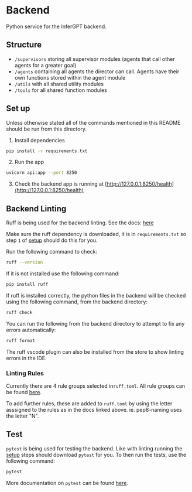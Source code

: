# Backend

Python service for the InferGPT backend.

## Structure
- `/supervisors` storing all supervisor modules (agents that call other agents for a greater goal)
- `/agents` containing all agents the director can call. Agents have their own functions stored within the agent module
- `/utils` with all shared utility modules
- `/tools` for all shared function modules

## Set up

Unless otherwise stated all of the commands mentioned in this README should be run from this directory.

1. Install dependencies
```bash
pip install -r requirements.txt
```
2. Run the app
```bash
uvicorn api:app --port 8250
```

3. Check the backend app is running at [http://127.0.0.1:8250/health](http://127.0.0.1:8250/health)

## Backend Linting

Ruff is being used for the backend linting. See the docs: [here](https://docs.astral.sh/ruff/)

Make sure the ruff dependency is downloaded, it is in `requirements.txt` so step `1` of [setup](#set-up) should do this for you.

Run the following command to check:

```bash
ruff --version
```

If it is not installed use the following command:

```bash
pip install ruff
```

If ruff is installed correctly, the python files in the backend will be checked using the following command, from the backend directory:

```bash
ruff check
```

You can run the following from the backend directory to attempt to fix any errors automatically:

```bash
ruff format
```

The ruff vscode plugin can also be installed from the store to show linting errors in the IDE.

### Linting Rules

Currently there are 4 rule groups selected in`ruff.toml`. All rule groups can be found [here](https://docs.astral.sh/ruff/rules/).

To add further rules, these are added to `ruff.toml` by using the letter asssigned to the rules as in the docs linked above. ie. pep8-naming uses the letter "N".

## Test

`pytest` is being used for testing the backend. Like with linting running the [setup](#set-up) steps should download `pytest` for you. To then run the tests, use the following command:

```bash
pytest
```

More documentation on `pytest` can be found [here](https://docs.pytest.org/en/8.0.x/).
